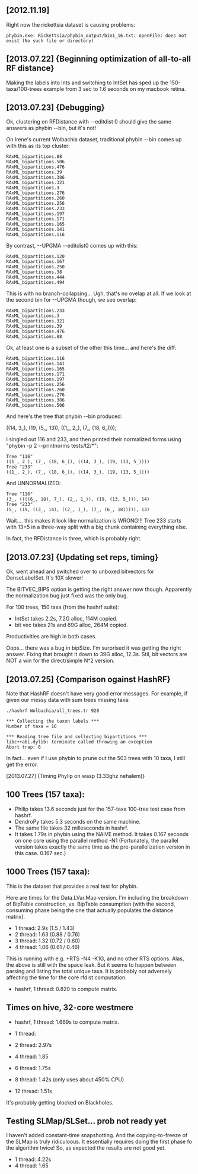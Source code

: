 

[2012.11.19]
------------

Right now the rickettsia dataset is causing problems:

    phybin.exe: Rickettsia/phybin_output/bin1_16.txt: openFile: does not exist (No such file or directory)

[2013.07.22] {Beginning optimization of all-to-all RF distance}
---------------------------------------------------------------

Making the labels into Ints and switching to IntSet has sped up the
150-taxa/100-trees example from 3 sec to 1.6 seconds on my macbook
retina.


[2013.07.23] {Debugging}
------------------------

Ok, clustering on RFDistance with --editdist 0 should give the same
answers as phybin --bin, but it's not!

On Irene's current Wolbachia dataset, traditional phybin --bin comes
up with this as its top cluster:

    RAxML_bipartitions.88
    RAxML_bipartitions.506
    RAxML_bipartitions.476
    RAxML_bipartitions.39
    RAxML_bipartitions.386
    RAxML_bipartitions.321
    RAxML_bipartitions.3
    RAxML_bipartitions.276
    RAxML_bipartitions.260
    RAxML_bipartitions.256
    RAxML_bipartitions.233
    RAxML_bipartitions.197
    RAxML_bipartitions.171
    RAxML_bipartitions.165
    RAxML_bipartitions.141
    RAxML_bipartitions.116

By contrast, --UPGMA --editdist0 comes up with this:

    RAxML_bipartitions.120
    RAxML_bipartitions.167
    RAxML_bipartitions.250
    RAxML_bipartitions.38
    RAxML_bipartitions.444
    RAxML_bipartitions.494
    
This is with no branch-collapsing...  Ugh, that's no ovelap at all.
If we look at the second bin for --UPGMA though, we see overlap:

    RAxML_bipartitions.233
    RAxML_bipartitions.3
    RAxML_bipartitions.321
    RAxML_bipartitions.39
    RAxML_bipartitions.476
    RAxML_bipartitions.88

Ok, at least one is a subset of the other this time... and here's the diff:

    RAxML_bipartitions.116
    RAxML_bipartitions.141
    RAxML_bipartitions.165
    RAxML_bipartitions.171
    RAxML_bipartitions.197
    RAxML_bipartitions.256
    RAxML_bipartitions.260
    RAxML_bipartitions.276
    RAxML_bipartitions.386
    RAxML_bipartitions.506

And here's the tree that phybin --bin produced:

   ((14, 3_), (19, (5_, 13)), ((1_, 2_), (7_, (18, 6_))));

I singled out 116 and 233, and then printed their normalized forms
using "phybin -p 2 --printnorms tests/t2/*":

    Tree "116"
    ((1_, 2_), (7_, (18, 6_)), ((14, 3_), (19, (13, 5_))))
    Tree "233"
    ((1_, 2_), (7_, (18, 6_)), ((14, 3_), (19, (13, 5_))))

And UNNORMALIZED:

    Tree "116"
    (3_, ((((6_, 18), 7_), (2_, 1_)), (19, (13, 5_))), 14)
    Tree "233"
    (5_, (19, ((3_, 14), ((2_, 1_), (7_, (6_, 18))))), 13)

Wait.... this makes it look like normalization is WRONG!!!
Tree 233 starts with 13+5 in a three-way split with a big chunk
containing everything else.

In fact, the RFDistance is three, which is probably right.

[2013.07.23] {Updating set reps, timing}
----------------------------------------

Ok, went ahead and switched over to unboxed bitvectors for
DenseLabelSet.  It's 10X slower!

The BITVEC_BIPS option is getting the right answer now though.
Apparently the normalization bug just fixed was the only bug.

For 100 trees, 150 taxa (from the hashrf suite):

  * IntSet takes 2.2s, 7.2G alloc, 114M copied.
  * bit vec takes 21s and 69G alloc, 264M copied.
  
Productivities are high in both cases.

Oops... there was a bug in bipSize.  I'm surprised it was getting the
right answer.  Fixing that brought it down to 39G alloc, 12.3s.
Stil, bit vectors are NOT a win for the direct/simple N^2 version.


[2013.07.25] {Comparison ogainst HashRF}
----------------------------------------

Note that HashRF doesn't have very good error messages.  For example,
if given our messy data with sum trees missing taxa:

    ./hashrf Wolbachia/all_trees.tr 928

    *** Collecting the taxon labels ***
	Number of taxa = 10

    *** Reading tree file and collecting bipartitions ***
    libc++abi.dylib: terminate called throwing an exception
    Abort trap: 6

In fact... even if I use phybin to prune out the 503 trees with 10
taxa, I still get the error.


[2013.07.27] {Timing Phylip on wasp (3.33ghz nehalem)}

100 Trees (157 taxa):
---------------------

 * Philip takes 13.6 seconds just for the 157-taxa 100-tree test case
   from hashrf.
 * DendroPy takes 5.3 seconds on the same machine.
 * The same file takes 32 milleseconds in hashrf.
 * It takes 1.79s in phybin using the NAIVE method.
   It takes 0.167 seconds on one core using the parallel method -N1
   (Fortunately, the parallel version takes exactly the same time as
   the pre-parallelization version in this case. 0.167 sec.)
   
1000 Trees (157 taxa):
----------------------

This is the dataset that provides a real test for phybin.

Here are times for the Data.LVar.Map version.  I'm including the
breakdown of BipTable construction, vs. BipTable consumption (with the
second, consuming phase being the one that actually populates the
distance matrix).

 * 1 thread: 2.9s (1.5 / 1.43)
 * 2 thread: 1.63 (0.88 / 0.76)
 * 3 thread: 1.32 (0.72 / 0.60)
 * 4 thread: 1.06 (0.61 / 0.46)

This is running with e.g. +RTS -N4 -K1G, and no other RTS options.
Alas, the above is still with the space leak.  But it seems to happen
between parsing and listing the total unique taxa.  It is probably not
adversely affecting the time for the core rfdist computation.

 * hashrf, 1 thread: 0.820 to compute matrix.

Times on hive, 32-core westmere
-------------------------------

 * hashrf, 1 thread: 1.669s to compute matrix. 

 * 1 thread: 
 * 2 thread: 2.97s
 * 4 thread: 1.85
 * 6 thread: 1.75s
 * 8 thread: 1.42s  (only uses about 450% CPU)
 * 12 thread: 1.51s 
  
It's probably getting blocked on Blackholes.


Testing SLMap/SLSet... prob not ready yet
-----------------------------------------

I haven't added constant-time snapshotting.  And the copying-to-freeze
of the SLMap is truly ridiculoous.  It essentially requires doing the
first phase fo the algorithm twice!  So, as expected the results are not good yet.

 * 1 thread: 4.22s
 * 4 thread: 1.65

